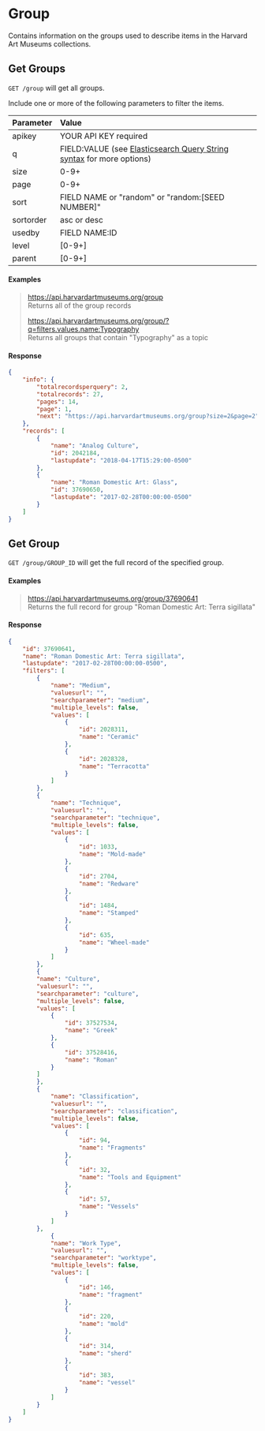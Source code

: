 # Group

Contains information on the groups used to describe items in the Harvard Art Museums collections.

## Get Groups

`GET /group` will get all groups.

Include one or more of the following parameters to filter the items.

| Parameter | Value |
| :--------- | :----- |
| apikey | YOUR API KEY required |
| q | FIELD:VALUE (see [Elasticsearch Query String syntax](https://www.elastic.co/guide/en/elasticsearch/reference/7.17/query-dsl-query-string-query.html) for more options) |
| size | 0-9+ |
| page | 0-9+ |
| sort | FIELD NAME or "random" or "random:[SEED NUMBER]" |
| sortorder | asc or desc |
| usedby | FIELD NAME:ID |
| level | [0-9+] |
| parent | [0-9+] |

#### Examples

> https://api.harvardartmuseums.org/group   
> Returns all of the group records    
>     
> https://api.harvardartmuseums.org/group/?q=filters.values.name:Typography   
> Returns all groups that contain "Typography" as a topic   

#### Response

```json
{
    "info": {
        "totalrecordsperquery": 2,
        "totalrecords": 27,
        "pages": 14,
        "page": 1,
        "next": "https://api.harvardartmuseums.org/group?size=2&page=2"
    },
    "records": [
        {
            "name": "Analog Culture",
            "id": 2042184,
            "lastupdate": "2018-04-17T15:29:00-0500"
        },
        {
            "name": "Roman Domestic Art: Glass",
            "id": 37690650,
            "lastupdate": "2017-02-28T00:00:00-0500"
        }
    ]
}
```

## Get Group

`GET /group/GROUP_ID` will get the full record of the specified group.

#### Examples

> https://api.harvardartmuseums.org/group/37690641    
> Returns the full record for group "Roman Domestic Art: Terra sigillata"   

#### Response

```json
{
    "id": 37690641,
    "name": "Roman Domestic Art: Terra sigillata",
    "lastupdate": "2017-02-28T00:00:00-0500",
    "filters": [
        {
            "name": "Medium",
            "valuesurl": "",
            "searchparameter": "medium",
            "multiple_levels": false,
            "values": [
                {
                    "id": 2028311,
                    "name": "Ceramic"
                },
                {
                    "id": 2028328,
                    "name": "Terracotta"
                }
            ]
        },
        {
            "name": "Technique",
            "valuesurl": "",
            "searchparameter": "technique",
            "multiple_levels": false,
            "values": [
                {
                    "id": 1033,
                    "name": "Mold-made"
                },
                {
                    "id": 2704,
                    "name": "Redware"
                },
                {
                    "id": 1484,
                    "name": "Stamped"
                },
                {
                    "id": 635,
                    "name": "Wheel-made"
                }
            ]
        },
        {
        "name": "Culture",
        "valuesurl": "",
        "searchparameter": "culture",
        "multiple_levels": false,
        "values": [
            {
                "id": 37527534,
                "name": "Greek"
            },
            {
                "id": 37528416,
                "name": "Roman"
            }
        ]
        },
        {
            "name": "Classification",
            "valuesurl": "",
            "searchparameter": "classification",
            "multiple_levels": false,
            "values": [
                {
                    "id": 94,
                    "name": "Fragments"
                },
                {
                    "id": 32,
                    "name": "Tools and Equipment"
                },
                {
                    "id": 57,
                    "name": "Vessels"
                }
            ]
        },
            {
            "name": "Work Type",
            "valuesurl": "",
            "searchparameter": "worktype",
            "multiple_levels": false,
            "values": [
                {
                    "id": 146,
                    "name": "fragment"
                },
                {
                    "id": 220,
                    "name": "mold"
                },
                {
                    "id": 314,
                    "name": "sherd"
                },
                {
                    "id": 383,
                    "name": "vessel"
                }
            ]
        }
    ]
}
```
